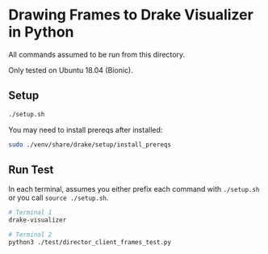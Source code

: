 # Drawing Frames to Drake Visualizer in Python

All commands assumed to be run from this directory.

Only tested on Ubuntu 18.04 (Bionic).

## Setup

```sh
./setup.sh
```

You may need to install prereqs after installed:

```sh
sudo ./venv/share/drake/setup/install_prereqs
```

## Run Test

In each terminal, assumes you either prefix each command with `./setup.sh` or you
call `source ./setup.sh`.

```sh
# Terminal 1
drake-visualizer

# Terminal 2
python3 ./test/director_client_frames_test.py
```

